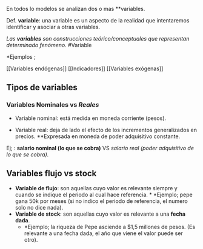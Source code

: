 En todos lo modelos se analizan dos o mas **variables. 

Def. **variable**: una variable es un aspecto de la realidad que intentaremos identificar y asociar a otras variables. 

*Las **variables** son construcciones teórico/conceptuales que representan determinado fenómeno.*
#Variable
 
*Ejemplos ; 

[[Variables endógenas]]
[[Indicadores]]
[[Variables exógenas]]

## Tipos de variables

### Variables Nominales vs *Reales*

* Variable nominal: está medida en moneda corriente (pesos). 

* Variable real: deja de lado el efecto de los incrementos generalizados en precios. **Expresada en moneda de poder adquisitivo constante. 

Ej; : **salario nominal (lo que se cobra)** VS *salario real (poder adquisitivo de lo que se cobra).* 

## Variables flujo vs stock 

   * **Variable de flujo**: son aquellas cuyo valor es relevante siempre y cuando se indique el periodo al cual hace referencia. 
	* *Ejemplo; pepe gana 50k por meses (si no indico el periodo de referencia, el numero solo no dice nada).
  * **Variable de stock**: son aquellas cuyo valor es relevante a una **fecha dada**. 
	  * *Ejemplo; la riqueza de Pepe asciende a $1,5 millones de pesos. (Es relevante a una fecha dada, el año que viene el valor puede ser otro).